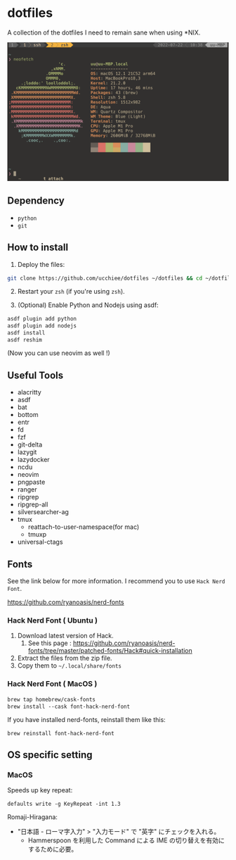 # dotfiles

A collection of the dotfiles I need to remain sane when using \*NIX.

![UIE](./screenshot.png)

## Dependency

- `python`
- `git`

## How to install

1. Deploy the files:

```sh
git clone https://github.com/ucchiee/dotfiles ~/dotfiles && cd ~/dotfiles && ./install
```

2. Restart your `zsh` (if you're using `zsh`).

3. (Optional) Enable Python and Nodejs using asdf:

```
asdf plugin add python
asdf plugin add nodejs
asdf install
asdf reshim
```

(Now you can use neovim as well !)

## Useful Tools

- alacritty
- asdf
- bat
- bottom
- entr
- fd
- fzf
- git-delta
- lazygit
- lazydocker
- ncdu
- neovim
- pngpaste
- ranger
- ripgrep
- ripgrep-all
- silversearcher-ag
- tmux
  - reattach-to-user-namespace(for mac)
  - tmuxp
- universal-ctags

## Fonts

See the link below for more information. I recommend you to use `Hack Nerd Font`.

https://github.com/ryanoasis/nerd-fonts

### Hack Nerd Font ( Ubuntu )

1. Download latest version of Hack.
   1. See this page : https://github.com/ryanoasis/nerd-fonts/tree/master/patched-fonts/Hack#quick-installation
2. Extract the files from the zip file.
3. Copy them to `~/.local/share/fonts`

### Hack Nerd Font ( MacOS )

```
brew tap homebrew/cask-fonts
brew install --cask font-hack-nerd-font
```

If you have installed nerd-fonts, reinstall them like this:

```
brew reinstall font-hack-nerd-font
```

## OS specific setting

### MacOS

Speeds up key repeat:

```
defaults write -g KeyRepeat -int 1.3
```

Romaji-Hiragana:

- "日本語 - ローマ字入力" > "入力モード" で "英字" にチェックを入れる。
  - Hammerspoon を利用した Command による IME の切り替えを有効にするために必要。
